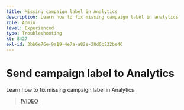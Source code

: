 ```yaml
---
title: Missing campaign label in Analytics
description: Learn how to fix missing campaign label in analytics
role: Admin
level: Experienced
type: Troubleshooting
kt: 8427
exl-id: 3bb6e76e-9a19-4e7a-a82e-28d0b232be46
---
```

# Send campaign label to Analytics

Learn how to fix missing campaign label in Analytics

>[!VIDEO](https://video.tv.adobe.com/v/335983?quality=12&learn=on)
